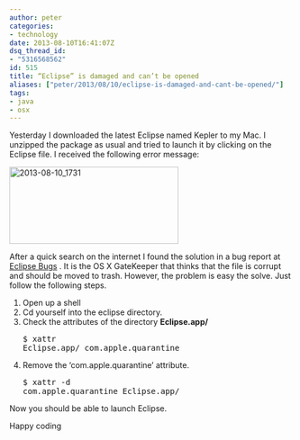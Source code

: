 ```yaml
---
author: peter
categories:
- technology
date: 2013-08-10T16:41:07Z
dsq_thread_id:
- "5316568562"
id: 515
title: “Eclipse” is damaged and can’t be opened
aliases: ["peter/2013/08/10/eclipse-is-damaged-and-cant-be-opened/"]
tags:
- java
- osx
---
```


Yesterday I downloaded the latest Eclipse named Kepler to my Mac. I unzipped the package as usual and tried to launch it by clicking on the Eclipse file. I received the following error message:

<a href="/files/2013/08/2013-08-10_1731.png" rel="lightbox[515]"><img class="alignnone size-medium wp-image-516" alt="2013-08-10_1731" src="/files/2013/08/2013-08-10_1731-300x137.png" width="300" height="137" srcset="/files/2013/08/2013-08-10_1731-300x137.png 300w, /files/2013/08/2013-08-10_1731.png 420w" sizes="(max-width: 300px) 100vw, 300px" /></a>

<p dir="ltr">
  After a quick search on the internet I found the solution in a bug report at <a href="https://bugs.eclipse.org/bugs/show_bug.cgi?id=398450">Eclipse Bugs</a> . It is the OS X GateKeeper that thinks that the file is corrupt and should be moved to trash. However, the problem is easy the solve. Just follow the following steps.
</p>

  1. Open up a shell
  2. Cd yourself into the eclipse directory.
  3. Check the attributes of the directory **Eclipse.app/** <pre class="brush: bash; title: ; notranslate" title="">$ xattr Eclipse.app/
com.apple.quarantine
</pre>

  4. Remove the ‘com.apple.quarantine’ attribute. <pre class="brush: bash; title: ; notranslate" title="">$ xattr -d com.apple.quarantine Eclipse.app/
</pre>

<p dir="ltr">
  Now you should be able to launch Eclipse.
</p>

<p dir="ltr">
  Happy coding
</p>
